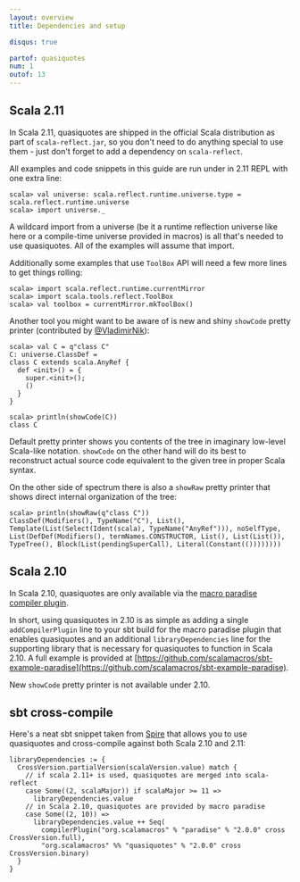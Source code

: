 ```yaml
---
layout: overview
title: Dependencies and setup

disqus: true

partof: quasiquotes
num: 1
outof: 13
---
```


## Scala 2.11

In Scala 2.11, quasiquotes are shipped in the official Scala distribution as part of `scala-reflect.jar`, so you don't need to do anything special to use them - just don't forget to add a dependency on `scala-reflect`.

All examples and code snippets in this guide are run under in 2.11 REPL with one extra line:

    scala> val universe: scala.reflect.runtime.universe.type = scala.reflect.runtime.universe
    scala> import universe._

A wildcard import from a universe (be it a runtime reflection universe like here or a compile-time universe provided in macros) is all that's needed to use quasiquotes. All of the examples will assume that import.

Additionally some examples that use `ToolBox` API will need a few more lines to get things rolling:

    scala> import scala.reflect.runtime.currentMirror
    scala> import scala.tools.reflect.ToolBox
    scala> val toolbox = currentMirror.mkToolBox()

Another tool you might want to be aware of is new and shiny `showCode` pretty printer (contributed by [@VladimirNik](https://github.com/VladimirNik)):

    scala> val C = q"class C"
    C: universe.ClassDef =
    class C extends scala.AnyRef {
      def <init>() = {
        super.<init>();
        ()
      }
    }

    scala> println(showCode(C))
    class C

Default pretty printer shows you contents of the tree in imaginary low-level Scala-like notation. `showCode` on the other hand will do its best to reconstruct actual source code equivalent to the given tree in proper Scala syntax.

On the other side of spectrum there is also a `showRaw` pretty printer that shows direct internal organization of the tree:

    scala> println(showRaw(q"class C"))
    ClassDef(Modifiers(), TypeName("C"), List(), Template(List(Select(Ident(scala), TypeName("AnyRef"))), noSelfType, List(DefDef(Modifiers(), termNames.CONSTRUCTOR, List(), List(List()), TypeTree(), Block(List(pendingSuperCall), Literal(Constant(())))))))

## Scala 2.10

In Scala 2.10, quasiquotes are only available via the [macro paradise compiler plugin](http://docs.scala-lang.org/overviews/macros/paradise.html).

In short, using quasiquotes in 2.10 is as simple as adding a single `addCompilerPlugin` line to your sbt build for the macro paradise plugin that enables quasiquotes and an additional `libraryDependencies` line for the supporting library that is necessary for quasiquotes to function in Scala 2.10. A full example is provided at [https://github.com/scalamacros/sbt-example-paradise](https://github.com/scalamacros/sbt-example-paradise).

New `showCode` pretty printer is not available under 2.10.

## sbt cross-compile

Here's a neat sbt snippet taken from [Spire](https://github.com/non/spire) that allows you to use quasiquotes and cross-compile against both Scala 2.10 and 2.11:

    libraryDependencies := {
      CrossVersion.partialVersion(scalaVersion.value) match {
        // if scala 2.11+ is used, quasiquotes are merged into scala-reflect
        case Some((2, scalaMajor)) if scalaMajor >= 11 =>
          libraryDependencies.value
        // in Scala 2.10, quasiquotes are provided by macro paradise
        case Some((2, 10)) =>
          libraryDependencies.value ++ Seq(
            compilerPlugin("org.scalamacros" % "paradise" % "2.0.0" cross CrossVersion.full),
            "org.scalamacros" %% "quasiquotes" % "2.0.0" cross CrossVersion.binary)
      }
    }

